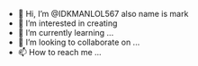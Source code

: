 - 👋 Hi, I’m @IDKMANLOL567 also name is mark
- 👀 I’m interested in creating
- 🌱 I’m currently learning ...
- 💞️ I’m looking to collaborate on ...
- 📫 How to reach me ...

<!---
IDKMANLOL567/IDKMANLOL567 is a ✨ special ✨ repository because its `README.md` (this file) appears on your GitHub profile.
You can click the Preview link to take a look at your changes.
--->
